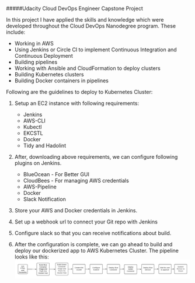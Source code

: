 #####Udacity Cloud DevOps Engineer Capstone Project

In this project I have applied the skills and knowledge which were developed throughout the Cloud DevOps Nanodegree program. These include:

 - Working in AWS
 - Using Jenkins or Circle CI to implement Continuous Integration and Continuous Deployment
 - Building pipelines
 - Working with Ansible and CloudFormation to deploy clusters
 - Building Kubernetes clusters
 - Building Docker containers in pipelines
 
 Following are the guidelines to deploy to Kubernetes Cluster:
 
 1. Setup an EC2 instance with following requirements:
    - Jenkins
    - AWS-CLI
    - Kubectl
    - EKCSTL
    - Docker
    - Tidy and Hadolint

2. After, downloading above requirements, we can configure following plugins on Jenkins.
    - BlueOcean - For Better GUI
    - CloudBees - For managing AWS credentials
    - AWS-Pipeline
    - Docker
    - Slack Notification
   
3. Store your AWS and Docker credentials in Jenkins.
4. Set up a webhook url to connect your Git repo with Jenkins
5. Configure slack so that you can receive notifications about build.
6. After the configuration is complete, we can go ahead to build and deploy our dockerized app to AWS Kubernetes Cluster.
          The pipeline looks like this:![Pipeline](/Screenshots/Pipeline.png)
         
          
          
  
